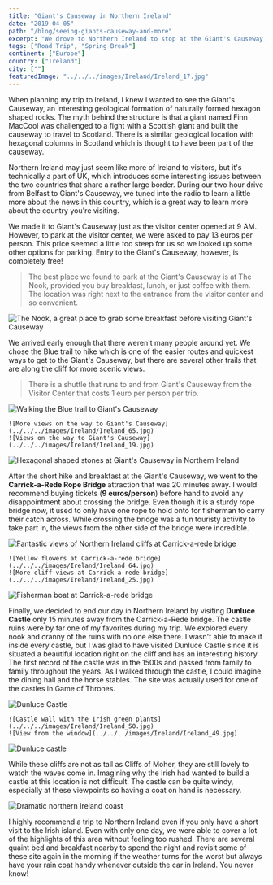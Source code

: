 ```yaml
---
title: "Giant's Causeway in Northern Ireland"
date: "2019-04-05"
path: "/blog/seeing-giants-causeway-and-more"
excerpt: "We drove to Northern Ireland to stop at the Giant's Causeway, but found so there's more to see with Carrick-a-Rede bridge and Dunluce Castle."
tags: ["Road Trip", "Spring Break"]
continent: ["Europe"]
country: ["Ireland"]
city: [""]
featuredImage: "../../../images/Ireland/Ireland_17.jpg"
---
```


When planning my trip to Ireland, I knew I wanted to see the Giant's Causeway, an interesting geological formation of naturally formed hexagon shaped rocks. The myth behind the structure is that a giant named Finn MacCool was challenged to a fight with a Scottish giant and built the causeway to travel to Scotland. There is a similar geological location with hexagonal columns in Scotland which is thought to have been part of the causeway.

Northern Ireland may just seem like more of Ireland to visitors, but it's technically a part of UK, which introduces some interesting issues between the two countries that share a rather large border. During our two hour drive from Belfast to Giant's Causeway, we tuned into the radio to learn a little more about the news in this country, which is a great way to learn more about the country you're visiting.

We made it to Giant's Causeway just as the visitor center opened at 9 AM. However, to park at the visitor center, we were asked to pay 13 euros per person. This price seemed a little too steep for us so we looked up some other options for parking. Entry to the Giant's Causeway, however, is completely free!

> The best place we found to park at the Giant's Causeway is at The Nook, provided you buy breakfast, lunch, or just coffee with them. The location was right next to the entrance from the visitor center and so convenient.

![The Nook, a great place to grab some breakfast before visiting Giant's Causeway](../../../images/Ireland/Ireland_16.jpg)

We arrived early enough that there weren't many people around yet. We chose the Blue trail to hike which is one of the easier routes and quickest ways to get to the Giant's Causeway, but there are several other trails that are along the cliff for more scenic views.

> There is a shuttle that runs to and from Giant's Causeway from the Visitor Center that costs 1 euro per person per trip.


![Walking the Blue trail to Giant's Causeway](../../../images/Ireland/Ireland_18.jpg)

```grid|2|
![More views on the way to Giant's Causeway](../../../images/Ireland/Ireland_65.jpg)
![Views on the way to Giant's Causeway](../../../images/Ireland/Ireland_19.jpg)
```

![Hexagonal shaped stones at Giant's Causeway in Northern Ireland](../../../images/Ireland/Ireland_17.jpg)

After the short hike and breakfast at the Giant's Causeway, we went to the **Carrick-a-Rede Rope Bridge** attraction that was 20 minutes away. I would recommend buying tickets (**9 euros/person**) before hand to avoid any disappointment about crossing the bridge. Even though it is a sturdy rope bridge now, it used to only have one rope to hold onto for fisherman to carry their catch across. While crossing the bridge was a fun touristy activity to take part in, the views from the other side of the bridge were incredible.


![Fantastic views of Northern Ireland cliffs at Carrick-a-rede bridge](../../../images/Ireland/Ireland_24.jpg)

```grid|2|
![Yellow flowers at Carrick-a-rede bridge](../../../images/Ireland/Ireland_64.jpg)
![More cliff views at Carrick-a-rede bridge](../../../images/Ireland/Ireland_25.jpg)
```
![Fisherman boat at Carrick-a-rede bridge](../../../images/Ireland/Ireland_26.jpg)

Finally, we decided to end our day in Northern Ireland by visiting **Dunluce Castle** only 15 minutes away from the Carrick-a-Rede bridge. The castle ruins were by far one of my favorites during my trip. We explored every nook and cranny of the ruins with no one else there. I wasn't able to make it inside every castle, but I was glad to have visited Dunluce Castle since it is situated a beautiful location right on the cliff and has an interesting history. The first record of the castle was in the 1500s and passed from family to family throughout the years. As I walked through the castle, I could imagine the dining hall and the horse stables. The site was actually used for one of the castles in Game of Thrones. 


![Dunluce Castle](../../../images/Ireland/Ireland_0.jpg)

```grid|2|
![Castle wall with the Irish green plants](../../../images/Ireland/Ireland_50.jpg)
![View from the window](../../../images/Ireland/Ireland_49.jpg)
```
![Dunluce castle](../../../images/Ireland/Ireland_47.jpg)

While these cliffs are not as tall as Cliffs of Moher, they are still lovely to watch the waves come in. Imagining why the Irish had wanted to build a castle at this location is not difficult. The castle can be quite windy, especially at these viewpoints so having a coat on hand is necessary. 

![Dramatic northern Ireland coast](../../../images/Ireland/Ireland_48.jpg)

I highly recommend a trip to Northern Ireland even if you only have a short visit to the Irish island. Even with only one day, we were able to cover a lot of the highlights of this area without feeling too rushed. There are several quaint bed and breakfast nearby to spend the night and revisit some of these site again in the morning if the weather turns for the worst but always have your rain coat handy whenever outside the car in Ireland. You never know!